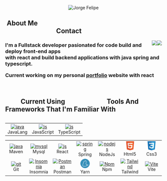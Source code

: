 <div align="center">
 
![Jorge Felipe](https://readme-typing-svg.herokuapp.com?font=Inter&color=3A9CDF&size=30&weight=700&lines=Hello+I'm+Jorge+Felipe;Welcome👋👋👋👋👋👋)  
 </div
<div align="left">
 <h2 ">‎  About Me<a> ‎  ‎  ‎  ‎  ‎  ‎  ‎ ‎  ‎  ‎  ‎  ‎  ‎  ‎  ‎  ‎  ‎  ‎  ‎  ‎  ‎  ‎  ‎  ‎  ‎  ‎  ‎  ‎  ‎  ‎  ‎  ‎  ‎  ‎  ‎  ‎  ‎  ‎  ‎  ‎  ‎  ‎  ‎  ‎  ‎  ‎  ‎  ‎  ‎  ‎  ‎  ‎  ‎  ‎  ‎  ‎  ‎  ‎  ‎  ‎  ‎ ‎ ‎  ‎  ‎  ‎  ‎  ‎  ‎  ‎  ‎  ‎  ‎  ‎  ‎  ‎  ‎  ‎  ‎  ‎  ‎  ‎  ‎  ‎  ‎  ‎  ‎  ‎  ‎  ‎  ‎  ‎  ‎  ‎  ‎  ‎  ‎  ‎  ‎  ‎  ‎  ‎  ‎  ‎  ‎  ‎  ‎  ‎  ‎  ‎  ‎  ‎  ‎ Contact<a/></h2> 
  
  <a align="right" href="mailto:Silva.felipe12@hotmail.com"><img  align="right" src="https://www.shareicon.net/data/48x48/2016/12/07/862708_email_512x512.png" target="_blank"></a>
  <a align="right" href="https://www.linkedin.com/in/felipesiper/"><img align="right"  src="https://img.icons8.com/fluent/48/000000/linkedin.png"/></a>
 
 </div >
  <h3>I'm a Fullstack developer pasionated for code build and deploy front-end apps<br> with react
  and build backend applications with java spring and typescript.

  Current working on my personal [portfolio](https://github.com/livehass/single-page-application-portfolio-react) website with react 
  </h3><br>
  
</div>	
<h2 ">‎ ‎ ‎ ‎ ‎ ‎ ‎ ‎ ‎ ‎ Current Using<a>‎ ‎ ‎ ‎ ‎ ‎ ‎ ‎ ‎ ‎ ‎ ‎ ‎ ‎ ‎ ‎ ‎ ‎ ‎ ‎ ‎ ‎ ‎‎ ‎ ‎ ‎ ‎ ‎‎Tools And Frameworks That I'm Familiar With<a/> </h2> 
 
  <table align="left">
   </tr>
    </td>
     <td align="center" width="65">
       <a href="https://www.java.com/" target="_blank"> <img src="https://techstack-generator.vercel.app/java-icon.svg" alt="java" width="30" height="30"/> </a>
       <br>JavaLang</br>
    </td>
     <td align="center" width="65">
       <a href="js" target="_blank"> <img src="https://techstack-generator.vercel.app/js-icon.svg" alt="js" width="30" height="30"/> </a>
       <br>JavaScript</br>
    </td>
       <td align="center" width="65">
       <a href="js" target="_blank"> <img src="https://techstack-generator.vercel.app/ts-icon.svg" alt="js" width="30" height="30"/> </a>
       <br>TypeScript</br>
    </td>
    </tr>
  </table>

<div align="center">
 
  <table align="center">
   <tr>
        <td align="center" width="65">
       <a href="https://maven.apache.org/" target="_blank"> <img src="https://www.svgrepo.com/show/373290/maven-opened.svg" alt="java" width="30" height="30"/> </a>
       <br>Maven</br>
    </td>
    </td>
     <td align="center" width="65">
       <a href="sql" target="_blank"> <img src="https://techstack-generator.vercel.app/mysql-icon.svg" alt="mysql" width="30" height="30"/> </a>
       <br>Mysql</br>
    </td>
       <td align="center" width="65">
       <a href="js" target="_blank"> <img src="https://techstack-generator.vercel.app/react-icon.svg" alt="js" width="30" height="30"/> </a>
       <br>React</br>
    </td>
    </td>
       <td align="center" width="65">
       <a href="js" target="_blank"> <img src="https://cdn.jsdelivr.net/gh/devicons/devicon/icons/spring/spring-original.svg" alt="spring" width="30" height="30"/> </a>
       <br>Spring</br>
    </td>
    </td>
       <td align="center" width="65">
       <a href="noded" target="_blank"> <img src="https://cdn.jsdelivr.net/gh/devicons/devicon/icons/nodejs/nodejs-plain.svg" alt="nodejs" width="30" height="30"/> </a>
       <br>NodeJs</br>
    </td>
     </td>
       <td align="center" width="65">
       <a href="js" target="_blank"> <img src="https://raw.githubusercontent.com/devicons/devicon/master/icons/html5/html5-original.svg" alt="html" width="30" height="30"/> </a>
       <br>Html5</br>
    </td>
    </td>
       <td align="center" width="65">
       <a href="css" target="_blank"> <img src="https://raw.githubusercontent.com/devicons/devicon/master/icons/css3/css3-original.svg" alt="css" width="30" height="30"/> </a>
       <br>Css3</br>
   
</tr>
<tr>
    </td>
       <td align="center" width="65">
       <a href="git" target="_blank"> <img src="https://cdn.jsdelivr.net/gh/devicons/devicon/icons/git/git-original.svg" alt="git" width="30" height="30"/> </a>
       <br>Git</br>
    </td>
    </td>
       <td align="center" width="65">
       <a href="Insomnia" target="_blank"> <img src="https://www.svgrepo.com/show/353904/insomnia.svg" alt="Insomnia" width="30" height="30"/> </a>
       <br>Insomnia</br>
    </td>
    </td>
       <td align="center" width="65">
       <a href="Postman" target="_blank"> <img src="https://www.svgrepo.com/show/354202/postman-icon.svg" alt="Postman" width="30" height="30"/> </a>
       <br>Postman</br>
    </td>
   </td>
       <td align="center" width="65">
       <a href="https://yarnpkg.com/" target="_blank"> <img src="https://raw.githubusercontent.com/livehass/files/master/yarn-seeklogo.svg" alt="Yarn" width="30" height="30"/> </a>
       <br>Yarn</br>
    </td>
     <td align="center" width="65">
       <a href="https://www.npmjs.com/" target="_blank"> <img src="https://upload.wikimedia.org/wikipedia/commons/d/db/Npm-logo.svg" alt="Npm" width="30" height="30"/> </a>
       <br>Npm</br>
    </td>
     <td align="center" width="65">
       <a href="https://tailwindcss.com/" target="_blank"> <img src="https://upload.wikimedia.org/wikipedia/commons/d/d5/Tailwind_CSS_Logo.svg" alt="Tailwind" width="30" height="30"/> </a>
       <br>Tailwind</br>
    </td>
      <td align="center" width="65">
       <a href="https://vitejs.dev/" target="_blank"> <img src="https://upload.wikimedia.org/wikipedia/commons/f/f1/Vitejs-logo.svg" alt="Vite" width="30" height="30"/> </a>
       <br>Vite</br>
    </td>
    </tr>
   
  </table>
  
  
</div>
<div align="center" >







